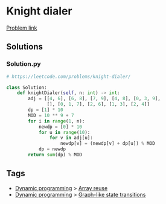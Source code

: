 # Knight dialer

[Problem link](https://leetcode.com/problems/knight-dialer/)

## Solutions


### Solution.py
```py
# https://leetcode.com/problems/knight-dialer/

class Solution:
    def knightDialer(self, n: int) -> int:
        adj = [[4, 6], [6, 8], [7, 9], [4, 8], [0, 3, 9],
               [], [0, 1, 7], [2, 6], [1, 3], [2, 4]]
        dp = [1] * 10
        MOD = 10 ** 9 + 7
        for i in range(1, n):
            newdp = [0] * 10
            for u in range(10):
                for v in adj[u]:
                    newdp[v] = (newdp[v] + dp[u]) % MOD
            dp = newdp
        return sum(dp) % MOD
```
## Tags

* [Dynamic programming](/Collections/dynamic-programming.md#dynamic-programming) > [Array reuse](/Collections/dynamic-programming.md#array-reuse)
* [Dynamic programming](/Collections/dynamic-programming.md#dynamic-programming) > [Graph-like state transitions](/Collections/dynamic-programming.md#graph-like-state-transitions)
